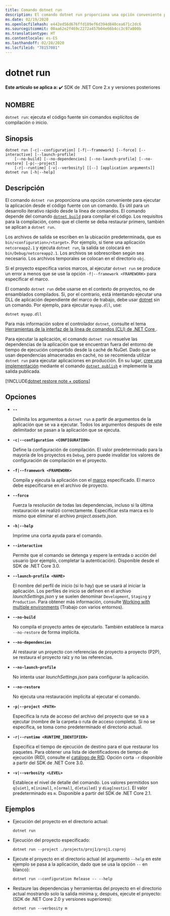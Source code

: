 ```yaml
---
title: Comando dotnet run
description: El comando dotnet run proporciona una opción conveniente para ejecutar la aplicación desde el código fuente.
ms.date: 02/19/2020
ms.openlocfilehash: e442ed56d676ffd189ef6d394d840cea671c2dc6
ms.sourcegitcommit: 00aa62e2f469c2272a457b04e66b4cc3c97a800b
ms.translationtype: HT
ms.contentlocale: es-ES
ms.lasthandoff: 02/28/2020
ms.locfileid: "78157081"
---
```

# <a name="dotnet-run"></a>dotnet run

**Este artículo se aplica a:** ✔️ SDK de .NET Core 2.x y versiones posteriores

## <a name="name"></a>NOMBRE

`dotnet run`: ejecuta el código fuente sin comandos explícitos de compilación o inicio.

## <a name="synopsis"></a>Sinopsis

```dotnetcli
dotnet run [-c|--configuration] [-f|--framework] [--force] [--interactive] [--launch-profile]
    [--no-build] [--no-dependencies] [--no-launch-profile] [--no-restore] [-p|--project]
    [-r|--runtime] [-v|--verbosity] [[--] [application arguments]]
dotnet run [-h|--help]
```

## <a name="description"></a>Descripción

El comando `dotnet run` proporciona una opción conveniente para ejecutar la aplicación desde el código fuente con un comando. Es útil para un desarrollo iterativo rápido desde la línea de comandos. El comando depende del comando [`dotnet build`](dotnet-build.md) para compilar el código. Los requisitos para la compilación, como que el cliente se deba restaurar primero, también se aplican a `dotnet run`.

Los archivos de salida se escriben en la ubicación predeterminada, que es `bin/<configuration>/<target>`. Por ejemplo, si tiene una aplicación `netcoreapp2.1` y ejecuta `dotnet run`, la salida se colocará en `bin/Debug/netcoreapp2.1`. Los archivos se sobrescriben según sea necesario. Los archivos temporales se colocan en el directorio `obj`.

Si el proyecto especifica varios marcos, al ejecutar `dotnet run` se produce un error a menos que se use la opción `-f|--framework <FRAMEWORK>` para especificar el marco.

El comando `dotnet run` debe usarse en el contexto de proyectos, no de ensamblados compilados. Si, por el contrario, está intentando ejecutar una DLL de aplicación dependiente del marco de trabajo, debe usar [dotnet](dotnet.md) sin un comando. Por ejemplo, para ejecutar `myapp.dll`, use:

```dotnetcli
dotnet myapp.dll
```

Para más información sobre el controlador `dotnet`, consulte el tema [Herramientas de la interfaz de la línea de comandos (CLI) de .NET Core ](index.md).

Para ejecutar la aplicación, el comando `dotnet run` resuelve las dependencias de la aplicación que se encuentran fuera del entorno de tiempo de ejecución compartido desde la caché de NuGet. Dado que se usan dependencias almacenadas en caché, no se recomienda utilizar `dotnet run` para ejecutar aplicaciones en producción. En su lugar, [cree una implementación](../deploying/index.md) mediante el comando [`dotnet publish`](dotnet-publish.md) e implemente la salida publicada.

[!INCLUDE[dotnet restore note + options](~/includes/dotnet-restore-note-options.md)]

## <a name="options"></a>Opciones

- **`--`**

  Delimita los argumentos a `dotnet run` a partir de argumentos de la aplicación que se va a ejecutar. Todos los argumentos después de este delimitador se pasan a la aplicación que se ejecuta.

- **`-c|--configuration <CONFIGURATION>`**

  Define la configuración de compilación. El valor predeterminado para la mayoría de los proyectos es `Debug`, pero puede invalidar los valores de configuración de compilación en el proyecto.

- **`-f|--framework <FRAMEWORK>`**

  Compila y ejecuta la aplicación con el [marco](../../standard/frameworks.md) especificado. El marco debe especificarse en el archivo de proyecto.

- **`--force`**

  Fuerza la resolución de todas las dependencias, incluso si la última restauración se realizó correctamente. Especificar esta marca es lo mismo que eliminar el archivo *project.assets.json*.

- **`-h|--help`**

  Imprime una corta ayuda para el comando.

- **`--interactive`**

  Permite que el comando se detenga y espere la entrada o acción del usuario (por ejemplo, completar la autenticación). Disponible desde el SDK de .NET Core 3.0.

- **`--launch-profile <NAME>`**

  El nombre del perfil de inicio (si lo hay) que se usará al iniciar la aplicación. Los perfiles de inicio se definen en el archivo *launchSettings.json* y se suelen denominar `Development`, `Staging` y `Production`. Para obtener más información, consulte [Working with multiple environments](/aspnet/core/fundamentals/environments) (Trabajo con varios entornos).

- **`--no-build`**

  No compila el proyecto antes de ejecutarlo. También establece la marca `--no-restore` de forma implícita.

- **`--no-dependencies`**

  Al restaurar un proyecto con referencias de proyecto a proyecto (P2P), se restaura el proyecto raíz y no las referencias.

- **`--no-launch-profile`**

  No intenta usar *launchSettings.json* para configurar la aplicación.

- **`--no-restore`**

  No ejecuta una restauración implícita al ejecutar el comando.

- **`-p|--project <PATH>`**

  Especifica la ruta de acceso del archivo del proyecto que se va a ejecutar (nombre de la carpeta o ruta de acceso completa). Si no se especifica, se toma como predeterminado el directorio actual.

- **`-r|--runtime <RUNTIME_IDENTIFIER>`**

  Especifica el tiempo de ejecución de destino para el que restaurar los paquetes. Para obtener una lista de identificadores de tiempo de ejecución (RID), consulte el [catálogo de RID](../rid-catalog.md). Opción corta `-r` disponible a partir del SDK de .NET Core 3.0.

- **`-v|--verbosity <LEVEL>`**

  Establece el nivel de detalle del comando. Los valores permitidos son `q[uiet]`, `m[inimal]`, `n[ormal]`, `d[etailed]` y `diag[nostic]`. El valor predeterminado es `m`. Disponible a partir del SDK de .NET Core 2.1.

## <a name="examples"></a>Ejemplos

- Ejecución del proyecto en el directorio actual:

  ```dotnetcli
  dotnet run
  ```

- Ejecución del proyecto especificado:

  ```dotnetcli
  dotnet run --project ./projects/proj1/proj1.csproj
  ```

- Ejecute el proyecto en el directorio actual (el argumento `--help` en este ejemplo se pasa a la aplicación, dado que se usa la opción `--` en blanco):

  ```dotnetcli
  dotnet run --configuration Release -- --help
  ```

- Restaure las dependencias y herramientas del proyecto en el directorio actual mostrando solo la salida mínima y, después, ejecute el proyecto: (SDK de .NET Core 2.0 y versiones superiores):

  ```dotnetcli
  dotnet run --verbosity m
  ```
